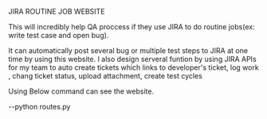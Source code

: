 JIRA ROUTINE JOB WEBSITE

This will incredibly help QA proccess if they use JIRA to do routine jobs(ex: write test case and open bug).

It can automatically post several bug or multiple test steps to JIRA at one time by using this website.
I also design serveral funtion by using JIRA APIs for my team to auto create tickets which links to developer's ticket, log work , chang ticket status, upload attachment, create test cycles

Using Below command can see the website.

--python routes.py
